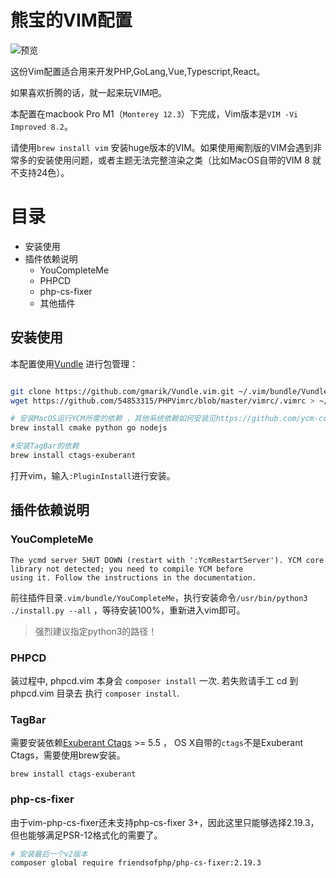 # 熊宝的VIM配置

![预览](https://www.crazyphper.com/vim_preview/vim_preview.png)

这份Vim配置适合用来开发PHP,GoLang,Vue,Typescript,React。

如果喜欢折腾的话，就一起来玩VIM吧。

本配置在macbook Pro M1（`Monterey 12.3`）下完成，Vim版本是`VIM -Vi Improved 8.2`。

请使用`brew install vim` 安装huge版本的VIM。如果使用阉割版的VIM会遇到非常多的安装使用问题，或者主题无法完整渲染之类（比如MacOS自带的VIM 8 就不支持24色）。

# 目录

- 安装使用
- 插件依赖说明
  - YouCompleteMe
  - PHPCD
  - php-cs-fixer
  - 其他插件


## 安装使用

本配置使用[Vundle](https://github.com/VundleVim/Vundle.vim) 进行包管理：

```bash

git clone https://github.com/gmarik/Vundle.vim.git ~/.vim/bundle/Vundle.vim
wget https://github.com/54853315/PHPVimrc/blob/master/vimrc/.vimrc > ~/vim/.vimrc

# 安装MacOS运行YCM所需的依赖 ，其他系统依赖如何安装见https://github.com/ycm-core/YouCompleteMe
brew install cmake python go nodejs

#安装TagBar的依赖
brew install ctags-exuberant 

```

打开vim，输入`:PluginInstall`进行安装。


## 插件依赖说明

### YouCompleteMe 

```
The ycmd server SHUT DOWN (restart with ':YcmRestartServer'). YCM core library not detected; you need to compile YCM before
using it. Follow the instructions in the documentation.
```

 前往插件目录`.vim/bundle/YouCompleteMe`，执行安装命令`/usr/bin/python3  ./install.py --all` ，等待安装100%，重新进入vim即可。

> 强烈建议指定python3的路径！

### PHPCD

装过程中, phpcd.vim 本身会 `composer install` 一次. 若失败请手工 cd 到 phpcd.vim 目录去 执行 `composer install`. 

### TagBar

需要安装依赖[Exuberant Ctags](http://ctags.sourceforge.net/) >= 5.5 ， OS X自带的`ctags`不是Exuberant Ctags，需要使用brew安装。

`brew install ctags-exuberant `

### php-cs-fixer

由于vim-php-cs-fixer还未支持php-cs-fixer 3+，因此这里只能够选择2.19.3，但也能够满足PSR-12格式化的需要了。

```bash
# 安装最后一个v2版本
composer global require friendsofphp/php-cs-fixer:2.19.3
```

